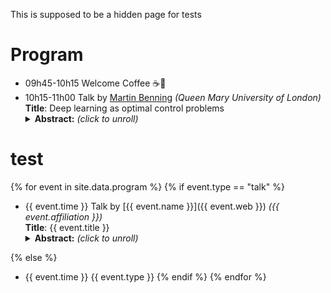 This is supposed to be a hidden page for tests

# Program

- 09h45-10h15 Welcome Coffee :coffee::cookie:
- 10h15-11h00 Talk by [Martin Benning](https://www.qmul.ac.uk/maths/profiles/benningmartin.html) *(Queen Mary University of London)*<br/>
  **Title**: Deep learning as optimal control problems<br/>
  <details>
  <summary><b>Abstract:</b> <i>(click to unroll)</i></summary>
  <p>
  We consider recent works where deep neural networks have been interpreted as discretisations of an optimal control problem subject to an ordinary differential equation constraint. We review the first order conditions for optimality, and the conditions ensuring optimality after discretisation. This leads to a class of algorithms for solving the discrete optimal control problem which guarantee that the corresponding discrete necessary conditions for optimality are fulfilled. The differential equation setting lends itself to learning additional parameters such as the time discretisation. We explore this extension alongside natural constraints (e.g. time steps lying in a simplex) and compare these deep learning algorithms numerically in terms of induced flow and generalisation ability. We conclude by addressing the interpretation of this extension as iterative regularisation methods for inverse problems. This is joint work with Elena Celledoni, Matthias J. Ehrhardt, Brynjulf Owren and Carola-Bibiane Schönlieb.
  </p>
  </details>
  
  
# test

<!-- Here we do a loop over the data registered in _data/program.yml by using Liquid for Jekyll -->
{% for event in site.data.program %}
{% if event.type == "talk" %}
- {{ event.time }} Talk by [{{ event.name }}]({{ event.web }}) *({{ event.affiliation }})*<br/>
  **Title**: {{ event.title }}<br/>
  <details>
  <summary><b>Abstract:</b> <i>(click to unroll)</i></summary>
  <p>{{ event.abstract }}</p>
  </details>
{% else %}
- {{ event.time }} {{ event.type }}
{% endif %}
{% endfor %}
